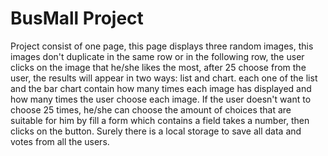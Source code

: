 # BusMall Project

Project consist of one page, this page displays three random images, this images don't duplicate in the same row or in the following row, the user clicks on the image that he/she likes the most, after 25 choose from the user, the results will appear in two ways: list and chart. each one of the list and the bar chart contain how many times each image has displayed and how many times the user choose each image. 
If the user doesn't want to choose 25 times, he/she can choose the amount of choices that are suitable for him by fill a form which contains a field takes a number, then clicks on the button. 
Surely there is a local storage to save all data and votes from all the users.